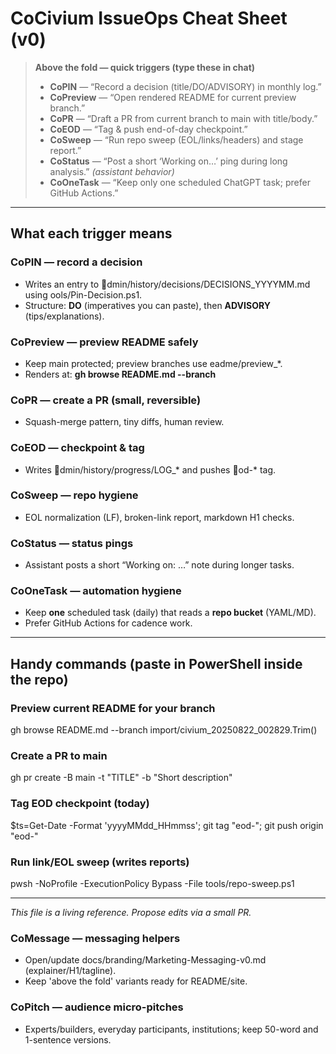 # CoCivium IssueOps Cheat Sheet (v0)

> **Above the fold — quick triggers (type these in chat)**
>
> - **CoPIN** — “Record a decision (title/DO/ADVISORY) in monthly log.”
> - **CoPreview** — “Open rendered README for current preview branch.”
> - **CoPR** — “Draft a PR from current branch to main with title/body.”
> - **CoEOD** — “Tag & push end-of-day checkpoint.”
> - **CoSweep** — “Run repo sweep (EOL/links/headers) and stage report.”
> - **CoStatus** — “Post a short ‘Working on…’ ping during long analysis.” *(assistant behavior)*
> - **CoOneTask** — “Keep only one scheduled ChatGPT task; prefer GitHub Actions.”

---

## What each trigger means

### CoPIN — record a decision
- Writes an entry to dmin/history/decisions/DECISIONS_YYYYMM.md using 	ools/Pin-Decision.ps1.
- Structure: **DO** (imperatives you can paste), then **ADVISORY** (tips/explanations).

### CoPreview — preview README safely
- Keep main protected; preview branches use eadme/preview_*.
- Renders at: **gh browse README.md --branch <preview>**

### CoPR — create a PR (small, reversible)
- Squash-merge pattern, tiny diffs, human review.

### CoEOD — checkpoint & tag
- Writes dmin/history/progress/LOG_* and pushes od-* tag.

### CoSweep — repo hygiene
- EOL normalization (LF), broken-link report, markdown H1 checks.

### CoStatus — status pings
- Assistant posts a short “Working on: <topic> …” note during longer tasks.

### CoOneTask — automation hygiene
- Keep **one** scheduled task (daily) that reads a **repo bucket** (YAML/MD).
- Prefer GitHub Actions for cadence work.

---

## Handy commands (paste in PowerShell inside the repo)

### Preview current README for your branch
gh browse README.md --branch import/civium_20250822_002829.Trim()

### Create a PR to main
gh pr create -B main -t "TITLE" -b "Short description"

### Tag EOD checkpoint (today)
$ts=Get-Date -Format 'yyyyMMdd_HHmmss'; git tag "eod-"; git push origin "eod-"

### Run link/EOL sweep (writes reports)
pwsh -NoProfile -ExecutionPolicy Bypass -File tools/repo-sweep.ps1

---

*This file is a living reference. Propose edits via a small PR.*

### CoMessage — messaging helpers
- Open/update docs/branding/Marketing-Messaging-v0.md (explainer/H1/tagline).
- Keep 'above the fold' variants ready for README/site.

### CoPitch — audience micro-pitches
- Experts/builders, everyday participants, institutions; keep 50-word and 1-sentence versions.
